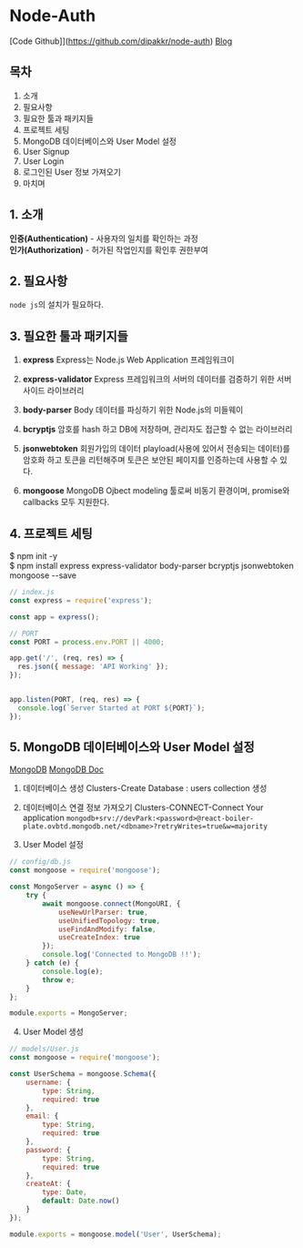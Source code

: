 # Node-Auth
[Code Github]](https://github.com/dipakkr/node-auth)
[Blog](https://dev.to/dipakkr/implementing-authentication-in-nodejs-with-express-and-jwt-codelab-1-j5i)

## 목차
1. 소개
2. 필요사항
3. 필요한 툴과 패키지들
4. 프로젝트 세팅
5. MongoDB 데이터베이스와 User Model 설정
6. User Signup
7. User Login
8. 로그인된 User 정보 가져오기
9. 마치며

## 1. 소개
**인증(Authentication)** - 사용자의 일치를 확인하는 과정<br>
**인가(Authorization)** - 허가된 작업인지를 확인후 권한부여

## 2. 필요사항
`node js`의 설치가 필요하다.

## 3. 필요한 툴과 패키지들
1. **express**
Express는 Node.js Web Application 프레임워크이

2. **express-validator**
Express 프레임워크의 서버의 데이터를 검증하기 위한 서버사이드 라이브러리

3. **body-parser**
Body 데이터를 파싱하기 위한 Node.js의 미들웨이

4. **bcryptjs**
암호를 hash 하고 DB에 저장하며, 관리자도 접근할 수 없는 라이브러리

5. **jsonwebtoken**
회원가입의 데이터 playload(사용에 있어서 전송되는 데이터)를 암호화 하고 토큰을 리턴해주며 토큰은 보안된 페이지를 인증하는데 사용할 수 있다.

6. **mongoose**
MongoDB Ojbect modeling 툴로써 비동기 환경이며, promise와 callbacks 모두 지원한다.


## 4. 프로젝트 세팅
$ npm init -y<br>
$ npm install express express-validator body-parser bcryptjs jsonwebtoken mongoose --save

```js
// index.js
const express = require('express');

const app = express();

// PORT
const PORT = process.env.PORT || 4000;

app.get('/', (req, res) => {
  res.json({ message: 'API Working' });
});


app.listen(PORT, (req, res) => {
  console.log(`Server Started at PORT ${PORT}`);
});
```

## 5. MongoDB 데이터베이스와 User Model 설정
[MongoDB](https://www.mongodb.com/3)
[MongoDB Doc](https://docs.mongodb.com/manual/)

1. 데이터베이스 생성
Clusters-Create Database : users collection 생성

2. 데이터베이스 연결 정보 가져오기 
Clusters-CONNECT-Connect Your application
`mongodb+srv://devPark:<password>@react-boiler-plate.ovbtd.mongodb.net/<dbname>?retryWrites=true&w=majority`

3. User Model 설정
```js
// config/db.js
const mongoose = require('mongoose');

const MongoServer = async () => {
    try {
        await mongoose.connect(MongoURI, {
            useNewUrlParser: true,
            useUnifiedTopology: true,
            useFindAndModify: false,
            useCreateIndex: true
        });
        console.log('Connected to MongoDB !!');
    } catch (e) {
        console.log(e);
        throw e;
    }
};

module.exports = MongoServer;
```

4. User Model 생성
```js
// models/User.js
const mongoose = require('mongoose');

const UserSchema = mongoose.Schema({
    username: {
        type: String,
        required: true
    },
    email: {
        type: String,
        required: true
    },
    password: {
        type: String,
        required: true
    },
    createAt: {
        type: Date,
        default: Date.now()
    }
});

module.exports = mongoose.model('User', UserSchema);
```

